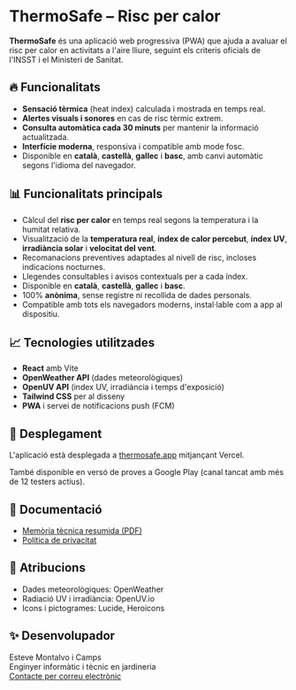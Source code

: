# ThermoSafe – Risc per calor

**ThermoSafe** és una aplicació web progressiva (PWA) que ajuda a avaluar el risc per calor en activitats a l'aire lliure, seguint els criteris oficials de l'INSST i el Ministeri de Sanitat.

## 🔥 Funcionalitats

- **Sensació tèrmica** (heat index) calculada i mostrada en temps real.
- **Alertes visuals i sonores** en cas de risc tèrmic extrem.
- **Consulta automàtica cada 30 minuts** per mantenir la informació actualitzada.
- **Interfície moderna**, responsiva i compatible amb mode fosc.
- Disponible en **català**, **castellà**, **gallec** i **basc**, amb canvi automàtic segons l'idioma del navegador.

## 📊 Funcionalitats principals

- Càlcul del **risc per calor** en temps real segons la temperatura i la humitat relativa.
- Visualització de la **temperatura real**, **índex de calor percebut**, **índex UV**, **irradiància solar** i **velocitat del vent**.
- Recomanacions preventives adaptades al nivell de risc, incloses indicacions nocturnes.
- Llegendes consultables i avisos contextuals per a cada índex.
- Disponible en **català**, **castellà**, **gallec** i **basc**.
- 100% **anònima**, sense registre ni recollida de dades personals.
- Compatible amb tots els navegadors moderns, instal·lable com a app al dispositiu.

## 📈 Tecnologies utilitzades

- **React** amb Vite
- **OpenWeather API** (dades meteorològiques)
- **OpenUV API** (index UV, irradiància i temps d'exposició)
- **Tailwind CSS** per al disseny
- **PWA** i servei de notificacions push (FCM)

## 🚀 Desplegament

L'aplicació està desplegada a [thermosafe.app](https://thermosafe.app) mitjançant Vercel.

També disponible en versó de proves a Google Play (canal tancat amb més de 12 testers actius).

## 📄 Documentació

- [Memòria tècnica resumida (PDF)](./docs/memoria_thermosafe.pdf)
- [Política de privacitat](https://thermosafe.app/privacy.html)

## 🙏 Atribucions

- Dades meteorològiques: OpenWeather
- Radiació UV i irradiància: OpenUV.io
- Icons i pictogrames: Lucide, Heroicons

## ✨ Desenvolupador

Esteve Montalvo i Camps  
Enginyer informàtic i tècnic en jardineria  
[Contacte per correu electrònic](mailto:esteve.montalvo@gmail.com)
